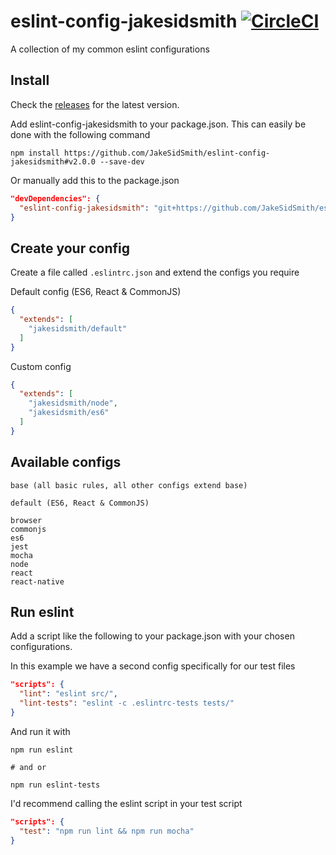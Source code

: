 # eslint-config-jakesidsmith [![CircleCI](https://circleci.com/gh/JakeSidSmith/eslint-config-jakesidsmith.svg?style=svg)](https://circleci.com/gh/JakeSidSmith/eslint-config-jakesidsmith)
A collection of my common eslint configurations

## Install

Check the [releases](https://github.com/JakeSidSmith/eslint-config-jakesidsmith/releases) for the latest version.

Add eslint-config-jakesidsmith to your package.json. This can easily be done with the following command

```shell
npm install https://github.com/JakeSidSmith/eslint-config-jakesidsmith#v2.0.0 --save-dev
```

Or manually add this to the package.json

```json
"devDependencies": {
  "eslint-config-jakesidsmith": "git+https://github.com/JakeSidSmith/eslint-config-jakesidsmith.git#v2.0.0"
}
```

## Create your config

Create a file called `.eslintrc.json` and extend the configs you require

Default config (ES6, React & CommonJS)

```json
{
  "extends": [
    "jakesidsmith/default"
  ]
}
```

Custom config

```json
{
  "extends": [
    "jakesidsmith/node",
    "jakesidsmith/es6"
  ]
}
```

## Available configs

```
base (all basic rules, all other configs extend base)

default (ES6, React & CommonJS)

browser
commonjs
es6
jest
mocha
node
react
react-native
```

## Run eslint

Add a script like the following to your package.json with your chosen configurations.

In this example we have a second config specifically for our test files

```json
"scripts": {
  "lint": "eslint src/",
  "lint-tests": "eslint -c .eslintrc-tests tests/"
}
```

And run it with

```shell
npm run eslint

# and or

npm run eslint-tests
```

I'd recommend calling the eslint script in your test script

```json
"scripts": {
  "test": "npm run lint && npm run mocha"
}
```
